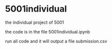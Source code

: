 # 5001individual
the individual project of 5001

the code is in the file 5001individual.ipynb

run all code and it will output a file submission.csv
